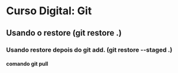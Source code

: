 # Curso Digital: Git 

## Usando o restore (git restore .)

### Usando restore depois do git add. (git restore --staged .)

#### comando git pull

